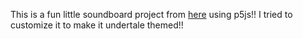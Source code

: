 
This is a fun little soundboard project from [here](https://www.codedex.io/projects/build-an-interactive-soundboard-with-p5js) using p5js!! I tried to customize it to make it undertale themed!! 
